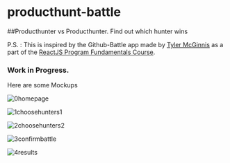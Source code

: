 # producthunt-battle
##Producthunter vs Producthunter. Find out which hunter wins

P.S. : This is inspired by the Github-Battle app made by [Tyler McGinnis](https://github.com/tylermcginnis) as a part of the [ReactJS Program Fundamentals Course](http://www.reactjsprogram.com/).  

### Work in Progress.

Here are some Mockups

![0homepage](https://cloud.githubusercontent.com/assets/7839739/13659860/22344342-e6ab-11e5-863f-3cfe6bf74ba2.jpg)

![1choosehunters1](https://cloud.githubusercontent.com/assets/7839739/13659835/e6a12930-e6aa-11e5-9d87-e31f4b8cd54c.jpg)

![2choosehunters2](https://cloud.githubusercontent.com/assets/7839739/13659836/e6a6487a-e6aa-11e5-8a1d-21241b27d0d4.jpg)

![3confirmbattle](https://cloud.githubusercontent.com/assets/7839739/13659837/e6ae6f5a-e6aa-11e5-9389-27d5329b26b5.jpg)

![4results](https://cloud.githubusercontent.com/assets/7839739/13659838/e6b3473c-e6aa-11e5-9e75-81e0ff2c66ac.jpg)


